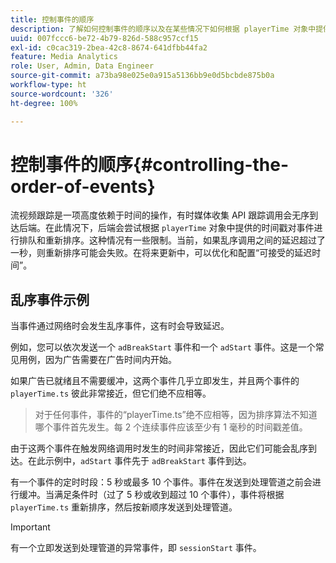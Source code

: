 ```yaml
---
title: 控制事件的顺序
description: 了解如何控制事件的顺序以及在某些情况下如何根据 playerTime 对象中提供的时间戳对事件重新排序。
uuid: 007fccc6-be72-4b79-826d-588c957ccf15
exl-id: c0cac319-2bea-42c8-8674-641dfbb44fa2
feature: Media Analytics
role: User, Admin, Data Engineer
source-git-commit: a73ba98e025e0a915a5136bb9e0d5bcbde875b0a
workflow-type: ht
source-wordcount: '326'
ht-degree: 100%

---
```


# 控制事件的顺序{#controlling-the-order-of-events}

流视频跟踪是一项高度依赖于时间的操作，有时媒体收集 API 跟踪调用会无序到达后端。在此情况下，后端会尝试根据 `playerTime` 对象中提供的时间戳对事件进行排队和重新排序。这种情况有一些限制。当前，如果乱序调用之间的延迟超过了一秒，则重新排序可能会失败。在将来更新中，可以优化和配置“可接受的延迟时间”。

## 乱序事件示例

当事件通过网络时会发生乱序事件，这有时会导致延迟。

例如，您可以依次发送一个 `adBreakStart` 事件和一个 `adStart` 事件。这是一个常见用例，因为广告需要在广告时间内开始。

如果广告已就绪且不需要缓冲，这两个事件几乎立即发生，并且两个事件的 `playerTime.ts` 彼此非常接近，但它们绝不应相等。

> 对于任何事件，事件的“playerTime.ts”绝不应相等，因为排序算法不知道哪个事件首先发生。每 2 个连续事件应该至少有 1 毫秒的时间戳差值。

由于这两个事件在触发网络调用时发生的时间非常接近，因此它们可能会乱序到达。在此示例中，`adStart` 事件先于 `adBreakStart` 事件到达。


有一个事件的定时时段：5 秒或最多 10 个事件。事件在发送到处理管道之前会进行缓冲。当满足条件时（过了 5 秒或收到超过 10 个事件），事件将根据 `playerTime.ts` 重新排序，然后按新顺序发送到处理管道。

>[!IMPORTANT]
>
>有一个立即发送到处理管道的异常事件，即 `sessionStart` 事件。

